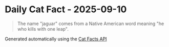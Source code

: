 # Daily Cat Fact - 2025-09-10

> The name "jaguar" comes from a Native American word meaning "he who kills with one leap".

Generated automatically using the [Cat Facts API](https://catfact.ninja)
